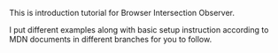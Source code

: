 This is introduction tutorial for Browser Intersection Observer.

I put different examples along with basic setup instruction according to MDN documents in different branches for you to follow.
